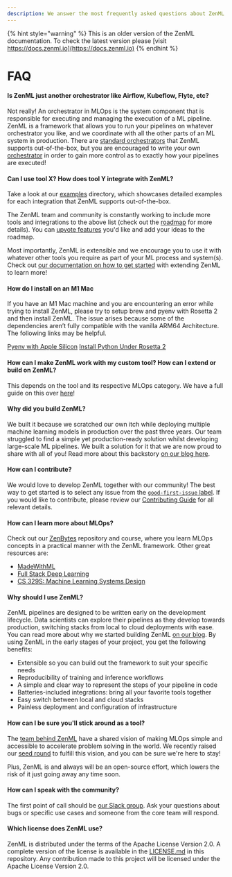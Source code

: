 ```yaml
---
description: We answer the most frequently asked questions about ZenML here.
---
```


{% hint style="warning" %}
This is an older version of the ZenML documentation. To check the latest version please [visit https://docs.zenml.io](https://docs.zenml.io)
{% endhint %}


# FAQ

#### Is ZenML just another orchestrator like Airflow, Kubeflow, Flyte, etc?

Not really! An orchestrator in MLOps is the system component that is responsible
for executing and managing the execution of a ML pipeline. ZenML is a framework
that allows you to run your pipelines on whatever orchestrator you like, and we
coordinate with all the other parts of an ML system in production. There are
[standard orchestrators](../extending-zenml/orchestrators.md) that ZenML supports
out-of-the-box, but you are encouraged to write your own
[orchestrator](../extending-zenml/orchestrators.md) in order to gain more control
as to exactly how your pipelines are executed!

#### Can I use tool X? How does tool Y integrate with ZenML?

Take a look at our
[examples](https://github.com/zenml-io/zenml/tree/main/examples) directory,
which showcases detailed examples for each integration that ZenML supports
out-of-the-box.

The ZenML team and community is constantly working to include more tools and
integrations to the above list (check out the
[roadmap](https://zenml.io/roadmap) for more details). You can [upvote
features](https://zenml.io/discussion) you'd like and add your ideas to the
roadmap. 

Most importantly, ZenML is extensible and we encourage you to use it with
whatever other tools you require as part of your ML process and system(s). Check
out [our documentation on how to get started](../extending-zenml/getting-started.md) with extending ZenML to
learn more!

#### How do I install on an M1 Mac

If you have an M1 Mac machine and you are encountering an error while trying to
install ZenML, please try to setup brew and pyenv with Rosetta 2 and then 
install ZenML. The issue arises because some of the dependencies aren’t fully
compatible with the vanilla ARM64 Architecture. The following links may be 
helpful.

[Pyenv with Apple Silicon](http://sixty-north.com/blog/pyenv-apple-silicon.html)
[Install Python Under Rosetta 2](https://medium.com/thinknum/how-to-install-python-under-rosetta-2-f98c0865e012)


#### How can I make ZenML work with my custom tool? How can I extend or build on ZenML?

This depends on the tool and its respective MLOps category. We have a full guide
on this over [here](../advanced-guide/stacks-components-flavors.md)!

#### Why did you build ZenML?

We built it because we scratched our own itch while deploying multiple machine
learning models in production over the past three years. Our team struggled to
find a simple yet production-ready solution whilst developing large-scale ML
pipelines. We built a solution for it that we are now proud to share with all of
you! Read more about this backstory [on our blog
here](https://blog.zenml.io/why-zenml/).

#### How can I contribute?

We would love to develop ZenML together with our community! The best way to get
started is to select any issue from the [`good-first-issue`
label](https://github.com/zenml-io/zenml/labels/good%20first%20issue). If you
would like to contribute, please review our [Contributing
Guide](https://github.com/zenml-io/zenml/blob/main/CONTRIBUTING.md) for all
relevant details.

#### How can I learn more about MLOps?

Check out our [ZenBytes](https://github.com/zenml-io/zenbytes) repository and
course, where you learn MLOps concepts in a practical manner with the ZenML
framework. Other great resources are:

* [MadeWithML](https://madewithml.com/)
* [Full Stack Deep Learning](https://fullstackdeeplearning.com/)
* [CS 329S: Machine Learning Systems Design](https://stanford-cs329s.github.io/)

#### Why should I use ZenML?

ZenML pipelines are designed to be written early on the development lifecycle.
Data scientists can explore their pipelines as they develop towards production,
switching stacks from local to cloud deployments with ease. You can read more
about why we started building ZenML [on our blog](https://blog.zenml.io/). By
using ZenML in the early stages of your project, you get the following benefits:

* Extensible so you can build out the framework to suit your specific needs
* Reproducibility of training and inference workflows
* A simple and clear way to represent the steps of your pipeline in code
* Batteries-included integrations: bring all your favorite tools together
* Easy switch between local and cloud stacks
* Painless deployment and configuration of infrastructure

#### How can I be sure you'll stick around as a tool?

The [team behind ZenML](https://zenml.io/team) have a shared vision of making
MLOps simple and accessible to accelerate problem solving in the world. We
recently raised our [seed
round](https://venturebeat.com/2021/12/14/open-source-mlops-framework-zenml-raises-2-7m/)
to fulfill this vision, and you can be sure we're here to stay!

Plus, ZenML is and always will be an open-source effort, which lowers the risk
of it just going away any time soon.

#### How can I speak with the community?

The first point of call should be [our Slack
group](https://zenml.io/slack-invite/). Ask your questions about bugs or
specific use cases and someone from the core team will respond.

#### Which license does ZenML use?

ZenML is distributed under the terms of the Apache License Version 2.0. A
complete version of the license is available in the
[LICENSE.md](https://github.com/zenml-io/zenml/blob/main/LICENSE) in this
repository. Any contribution made to this project will be licensed under the
Apache License Version 2.0.
